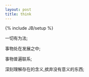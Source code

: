 ```yaml
---
layout: post
title: think 
---
```

{% include JB/setup %}

一切有为法;

事物处在发展之中;

事物普遍联系;

深刻理解存在的含义,摈弃没有意义的东西;






